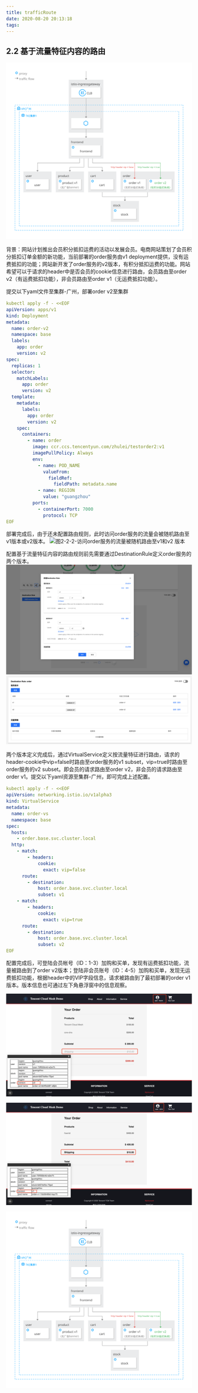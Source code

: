 ```yaml
---
title: trafficRoute
date: 2020-08-20 20:13:18
tags:
---
```

## 2.2 基于流量特征内容的路由

![图2-2-1-基于流量特征内容的路由概览图](../../images/releaseAndObserve/2-2-6.svg 'image.svg')

背景：网站计划推出会员积分抵扣运费的活动以发展会员。电商网站策划了会员积分抵扣订单金额的新功能，当前部署的order服务由v1 deployment提供，没有运费抵扣的功能；网站新开发了order服务的v2版本，有积分抵扣运费的功能。网站希望可以于请求的header中是否会员的cookie信息进行路由，会员路由至order v2（有运费抵扣功能），非会员路由至order v1（无运费抵扣功能）。

提交以下yaml文件至集群-广州，部署order v2至集群

```yaml
kubectl apply -f - <<EOF
apiVersion: apps/v1
kind: Deployment
metadata:
  name: order-v2
  namespace: base
  labels:
    app: order
    version: v2
spec:
  replicas: 1
  selector:
    matchLabels:
      app: order
      version: v2
  template:
    metadata:
      labels:
        app: order
        version: v2
    spec:
      containers:
        - name: order
          image: ccr.ccs.tencentyun.com/zhulei/testorder2:v1
          imagePullPolicy: Always
          env:
            - name: POD_NAME
              valueFrom:
                fieldRef:
                  fieldPath: metadata.name
            - name: REGION
              value: "guangzhou"
          ports:
            - containerPort: 7000
              protocol: TCP
EOF
```
部署完成后，由于还未配置路由规则，此时访问order服务的流量会被随机路由至v1版本或v2版本。
![图2-2-2-访问order服务的流量被随机路由至v1和v2
版本](../../images/releaseAndObserve/2-2-1.png 'image.png')

配置基于流量特征内容的路由规则前先需要通过DestinationRule定义order服务的两个版本。
![图2-2-3-定义order服务的版本](../../images/releaseAndObserve/2-2-2.png 'image.png')
![图2-2-4-order服务版本定义完成](../../images/releaseAndObserve/2-2-3.png 'image.png')

两个版本定义完成后，通过VirtualService定义按流量特征进行路由，请求的header-cookie中vip=false时路由至order服务的v1 subset，vip=true时路由至order服务的v2 subset。即会员的请求路由至order v2，非会员的请求路由至order v1。提交以下yaml资源至集群-广州，即可完成上述配置。

```yaml
kubectl apply -f - <<EOF
apiVersion: networking.istio.io/v1alpha3
kind: VirtualService
metadata:
  name: order-vs
  namespace: base
spec:
  hosts:
    - order.base.svc.cluster.local
  http:
    - match:
        - headers:
            cookie:
              exact: vip=false
      route:
        - destination:
            host: order.base.svc.cluster.local
            subset: v1
    - match:
        - headers:
            cookie:
              exact: vip=true
      route:
        - destination:
            host: order.base.svc.cluster.local
            subset: v2
EOF
```

配置完成后，可登陆会员帐号（ID：1-3）加购和买单，发现有运费抵扣功能，流量被路由到了order v2版本；登陆非会员账号（ID：4-5）加购和买单，发现无运费抵扣功能，根据header中的VIP字段信息，请求被路由到了最初部署的order v1版本。版本信息也可通过左下角悬浮窗中的信息观察。

![图2-2-5-会员用户请求被路由到v2版本](../../images/releaseAndObserve/2-2-4.png 'image.png')

![图2-2-6-非会员用户请求被路由到v1版本](../../images/releaseAndObserve/2-2-5.png 'image.png')

![图2-2-7-基于内容的路由](../../images/releaseAndObserve/2-2-6.svg 'image.svg')
